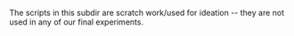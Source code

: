 The scripts in this subdir are scratch work/used for ideation -- they are not used in any of our final experiments.
